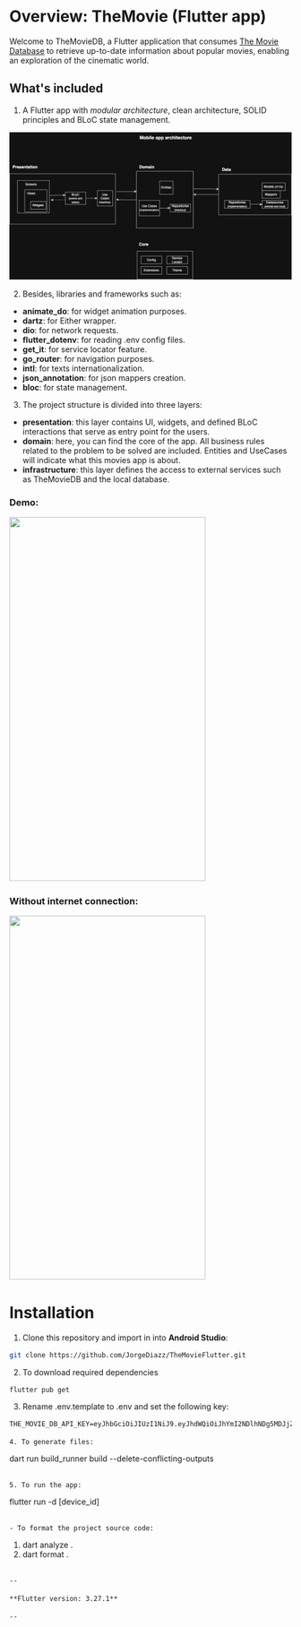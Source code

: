 # Overview: TheMovie (Flutter app)

Welcome to TheMovieDB, a Flutter application that
consumes [The Movie Database](https://developer.themoviedb.org/docs) to retrieve up-to-date
information about popular movies, enabling an exploration of the cinematic world.

## What's included

1. A Flutter app with _modular architecture_, clean architecture, SOLID principles and BLoC state
   management.

![app_architectural_pattern](docs/images/architecture.drawio.png)

2. Besides, libraries and frameworks such as:

- **animate_do**: for widget animation purposes.
- **dartz**: for Either wrapper.
- **dio**: for network requests.
- **flutter_dotenv**: for reading .env config files.
- **get_it**: for service locator feature.
- **go_router**: for navigation purposes.
- **intl**: for texts internationalization.
- **json_annotation**: for json mappers creation.
- **bloc**: for state management.

3. The project structure is divided into three layers:

- **presentation**: this layer contains UI, widgets, and defined BLoC interactions that serve as
  entry point for the users.
- **domain**: here, you can find the core of the app. All business rules related to the problem to
  be solved are included. Entities and UseCases will indicate what this movies app is about.
- **infrastructure**: this layer defines the access to external services such as TheMovieDB and the
  local database.

### Demo:

<img src="docs/gifs/demo_themoviedb.gif" width="350" height="650"/>


### Without internet connection:

<img src="docs/gifs/data_with_no_internet.gif" width="350" height="650"/>


# Installation

1. Clone this repository and import in into **Android Studio**:

```bash  
git clone https://github.com/JorgeDiazz/TheMovieFlutter.git
```  

2. To download required dependencies

```
flutter pub get
```

3. Rename .env.template to .env and set the following key:

```
THE_MOVIE_DB_API_KEY=eyJhbGciOiJIUzI1NiJ9.eyJhdWQiOiJhYmI2NDlhNDg5MDJjZmZlNTJkOTYwMmY3MTM0MGEzYSIsIm5iZiI6MTY2NzY3Mjc5OC4xNjcsInN1YiI6IjYzNjZhYWRlNjY1NjVhMDA4YWMxM2U2MiIsInNjb3BlcyI6WyJhcGlfcmVhZCJdLCJ2ZXJzaW9uIjoxfQ.Z1xmorvBxbvzdtAANeg1DO1wTkUxASNN4P0DElcTdn0```

4. To generate files:
```

dart run build_runner build --delete-conflicting-outputs

```

5. To run the app:
```

flutter run -d [device_id]

```

- To format the project source code:
```

1. dart analyze .
2. dart format .

```

--

**Flutter version: 3.27.1**

--